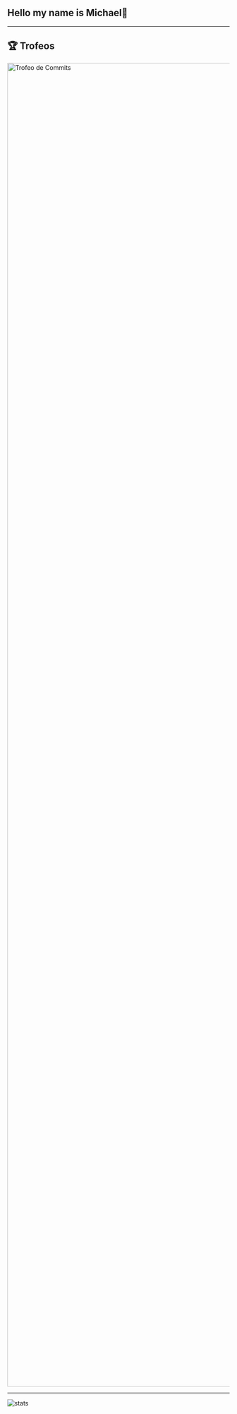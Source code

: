 ## Hello my name is Michael👋
---
## 🏆 Trofeos

<img src="https://github-profile-trophy.vercel.app/?username=Michaelsr&theme=darkhub" alt="Trofeo de Commits" width="3000" />

---
![stats](https://github-readme-stats.vercel.app/api?username=Michaelsr&show_icons=true&hide=contribs,issues&theme=github_dark)
